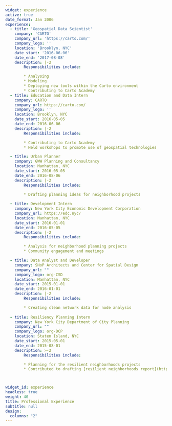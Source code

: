 ```yaml
---
widget: experience
active: true
date_format: Jan 2006
experience:
  - title: 'Geospatial Data Scientist'
    company: 'CARTO'
    company_url: 'https://carto.com/'
    company_logo: ''
    location: 'Brooklyn, NYC'
    date_start: '2016-06-06'
    date_end: '2017-08-08'
    description: |-2
        Responsibilities include:

        * Analysing
        * Modeling
        * Deploying new tools within the Carto environment
        * Contributing to Carto Academy
  - title: Education and Data Intern
    company: CARTO
    company_url: https://carto.com/
    company_logo: ''
    location: Brooklyn, NYC
    date_start: 2016-05-05
    date_end: 2016-06-06
    description: |-2
        Responsibilities include:

        * Contributing to Carto Academy
        * Held workshops to promote use of geospatial technologies

  - title: Urban Planner
    company: GWW Planning and Consultancy
    location: Manhattan, NYC
    date_start: 2016-05-05
    date_end: 2016-08-06
    description: |-2
        Responsibilities include:

        * Drafting planning ideas for neighborhood projects
        
  - title: Development Intern
    company: New York City Economic Development Corporation
    company_url: https://edc.nyc/
    location: Manhattan, NYC
    date_start: 2016-01-01
    date_end: 2016-05-05
    description: |-2
        Responsibilities include:

        * Analysis for neighborhood planning projects
        * Community engagement and meetings

  - title: Data Analyst and Developer
    company: SHoP Architects and Center for Spatial Design
    company_url: ""
    company_logo: org-CSD
    location: Manhattan, NYC
    date_start: 2015-01-01
    date_end: 2016-01-01
    description: |-2
        Responsibilities include:

        * Creating clean network data for node analysis
       
  - title: Resiliency Planning Intern
    company: New York City Department of City Planning
    company_url: ""
    company_logo: org-DCP
    location: Staten Island, NYC
    date_start: 2015-05-01
    date_end: 2015-08-01
    description: >-2
        Responsibilities include:

        * Planning for the resilient neighborhoods projects
        * Contributed to drafting [resilient neighborhoods report](https://www1.nyc.gov/assets/planning/download/pdf/plans-studies/resilient-neighborhoods/east-shore/summary-report-east-shore.pdf)



widget_id: experience
headless: true
weight: 40
title: Professional Experience
subtitle: null
design:
  columns: "2"
---
```

